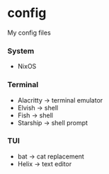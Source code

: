 # config
My config files

### System
- NixOS

### Terminal
- Alacritty &#8594; terminal emulator
- Elvish &#8594; shell
- Fish &#8594; shell
- Starship &#8594; shell prompt

### TUI
- bat &#8594; cat replacement
- Helix &#8594; text editor
